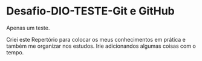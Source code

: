 # Desafio-DIO-TESTE-Git e GitHub
Apenas um teste.

Criei este Repertório para colocar os meus conhecimentos em prática e também me organizar nos estudos. Irie adicionandos algumas coisas com o tempo. 
